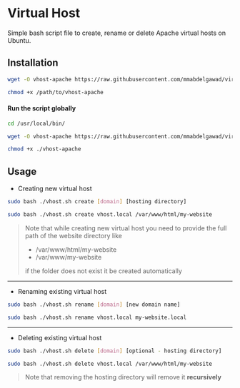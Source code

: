 # Virtual Host

Simple bash script file to create, rename or delete Apache virtual hosts on Ubuntu.

## Installation

```bash
wget -O vhost-apache https://raw.githubusercontent.com/mmabdelgawad/virtualhost/master/vhost-apache.sh

chmod +x /path/to/vhost-apache
```

#### Run the script globally
```bash
cd /usr/local/bin/

wget -O vhost-apache https://raw.githubusercontent.com/mmabdelgawad/virtualhost/master/vhost-apache.sh

chmod +x ./vhost-apache
```

## Usage

* Creating new virtual host
```bash
sudo bash ./vhost.sh create [domain] [hosting directory]
```

```bash
sudo bash ./vhost.sh create vhost.local /var/www/html/my-website
```

> Note that while creating new virtual host you need to provide the full path of the website directory like
>   * /var/www/html/my-website
>   * /var/www/my-website
> 
> if the folder does not exist it be created automatically
---
* Renaming existing virtual host
```bash
sudo bash ./vhost.sh rename [domain] [new domain name]
```

```bash
sudo bash ./vhost.sh rename vhost.local my-website.local
```
---
* Deleting existing virtual host
```bash
sudo bash ./vhost.sh delete [domain] [optional - hosting directory]
```

```bash
sudo bash ./vhost.sh delete vhost.local /var/www/html/my-website
```
> Note that removing the hosting directory will remove it **recursively**
